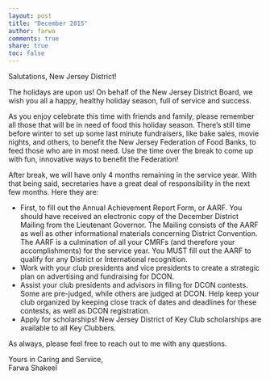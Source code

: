 ```yaml
---
layout: post
title: "December 2015"
author: farwa
comments: true
share: true
toc: false
---
```


Salutations, New Jersey District!

The holidays are upon us! On behalf of the New Jersey District Board, we wish you all a happy, healthy holiday season, full of service and success. 

As you enjoy celebrate this time with friends and family, please remember all those that will be in need of food this holiday season. There’s still time before winter to set up some last minute fundraisers, like bake sales, movie nights, and others, to benefit the New Jersey Federation of Food Banks, to feed those who are in most need. Use the time over the break to come up with fun, innovative ways to benefit the Federation!

After break, we will have only 4 months remaining in the service year. With that being said, secretaries have a great deal of responsibility in the next few months. Here they are: 

- First, to fill out the Annual Achievement Report Form, or AARF. You should have received an electronic copy of the December District Mailing from the Lieutenant Governor. The Mailing consists of the AARF as well as other informational materials concerning District Convention. The AARF is a culmination of all your CMRFs (and therefore your accomplishments) for the service year. You MUST fill out the AARF to qualify for any District or International recognition. 
- Work with your club presidents and vice presidents to create a strategic plan on advertising and fundraising for DCON. 
- Assist your club presidents and advisors in filing for DCON contests. Some are pre-judged, while others are judged at DCON. Help keep your club organized by keeping close track of dates and deadlines for these contests, as well as DCON registration.  
- Apply for scholarships! New Jersey District of Key Club scholarships are available to all Key Clubbers. 

As always, please feel free to reach out to me with any questions. 

Yours in Caring and Service,<br>
Farwa Shakeel 